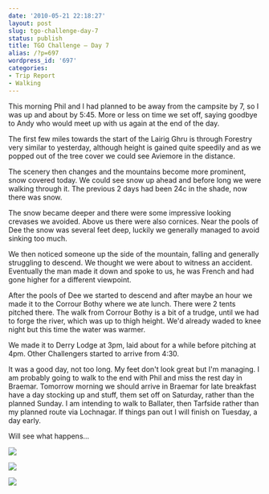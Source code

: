 ```yaml
---
date: '2010-05-21 22:18:27'
layout: post
slug: tgo-challenge-day-7
status: publish
title: TGO Challenge – Day 7
alias: /?p=697
wordpress_id: '697'
categories:
- Trip Report
- Walking
---
```


This morning Phil and I had planned to be away from the campsite by 7, so I was up and about by 5:45. More or less on time we set off, saying goodbye to Andy who would meet up with us again at the end of the day.  

The first few miles towards the start of the Lairig Ghru is through Forestry very similar to yesterday, although height is gained quite speedily and as we popped out of the tree cover we could see Aviemore in the distance.  
<!-- more -->
The scenery then changes and the mountains become more prominent, snow covered today. We could see snow up ahead and before long we were walking through it. The previous 2 days had been 24c in the shade, now there was snow.  

The snow became deeper and there were some impressive looking crevases we avoided. Above us there were also cornices. Near the pools of Dee the snow was several feet deep, luckily we generally managed to avoid sinking too much.  

We then noticed someone up the side of the mountain, falling and generally struggling to descend. We thought we were about to witness an accident. Eventually the man made it down and spoke to us, he was French and had gone higher for a different viewpoint.  

After the pools of Dee we started to descend and after maybe an hour we made it to the Corrour Bothy where we ate lunch. There were 2 tents pitched there. The walk from Corrour Bothy is a bit of a trudge, until we had to forge the river, which was up to thigh height. We'd already waded to knee night but this time the water was warmer.  

We made it to Derry Lodge at 3pm, laid about for a while before pitching at 4pm. Other Challengers started to arrive from 4:30.  

It was a good day, not too long. My feet don't look great but I'm managing. I am probably going to walk to the end with Phil and miss the rest day in Braemar. Tomorrow morning we should arrive in Braemar for late breakfast have a day stocking up and stuff, them set off on Saturday, rather than the planned Sunday. I am intending to walk to Ballater, then Tarfside rather than my planned route via Lochnagar. If things pan out I will finish on Tuesday, a day early.  

Will see what happens... 

[![](http://dl.dropbox.com/u/2657852/website/images/p_1600_1200_F1D79926-7A0A-42E6-A29E-1893AF304BB8.jpeg)](http://dl.dropbox.com/u/2657852/website/images/p_1600_1200_F1D79926-7A0A-42E6-A29E-1893AF304BB8.jpeg)  
  
[![](http://dl.dropbox.com/u/2657852/website/images/l_1600_1200_B1FED74C-3057-4ECD-9292-519B987E3682.jpeg)](http://dl.dropbox.com/u/2657852/website/images/l_1600_1200_B1FED74C-3057-4ECD-9292-519B987E3682.jpeg)  
  
[![](http://dl.dropbox.com/u/2657852/website/images/l_1600_1200_CA221786-78A8-4F1F-AADB-5F401C02EDFF.jpeg)](http://dl.dropbox.com/u/2657852/website/images/l_1600_1200_CA221786-78A8-4F1F-AADB-5F401C02EDFF.jpeg)
